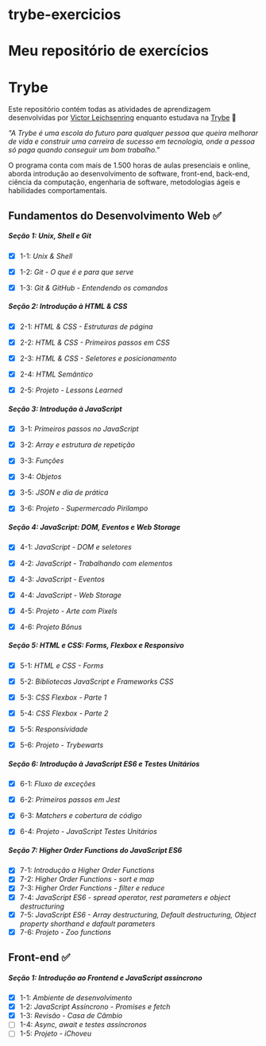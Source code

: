 # trybe-exercicios
# Meu repositório de exercícios

# Trybe

Este repositório contém todas as atividades de aprendizagem desenvolvidas por [Victor Leichsenring](https://www.linkedin.com/in/victor-leichsenring-1511a2185/) enquanto estudava na [Trybe](https://www.betrybe.com/) 🚀

_"A Trybe é uma escola do futuro para qualquer pessoa que queira melhorar de vida e construir uma carreira de sucesso em tecnologia, onde a pessoa só paga quando conseguir um bom trabalho."_

O programa conta com mais de 1.500 horas de aulas presenciais e online, aborda introdução ao desenvolvimento de software, front-end, back-end, ciência da computação, engenharia de software, metodologias ágeis e habilidades comportamentais.

## Fundamentos do Desenvolvimento Web ✅

##### Seção 1: Unix, Shell e Git

- [X] 1-1: _Unix & Shell_
- [X] 1-2: _Git - O que é e para que serve_
- [X] 1-3: _Git & GitHub - Entendendo os comandos_


##### Seção 2: Introdução à HTML & CSS

- [x] 2-1: _HTML & CSS - Estruturas de página_
- [x] 2-2: _HTML & CSS - Primeiros passos em CSS_
- [x] 2-3: _HTML & CSS - Seletores e posicionamento_
- [x] 2-4: _HTML  Semântico_
- [x] 2-5: _Projeto - Lessons Learned_


##### Seção 3: Introdução à JavaScript

- [x] 3-1: _Primeiros passos no JavaScript_
- [x] 3-2: _Array e estrutura de repetição_
- [x] 3-3: _Funções_
- [x] 3-4: _Objetos_
- [x] 3-5: _JSON e dia de prática_
- [x] 3-6: _Projeto - Supermercado Pirilampo_


##### Seção 4: JavaScript: DOM, Eventos e Web Storage

- [x] 4-1: _JavaScript - DOM e seletores_
- [x] 4-2: _JavaScript - Trabalhando com elementos_
- [x] 4-3: _JavaScript - Eventos_
- [x] 4-4: _JavaScript - Web Storage_
- [x] 4-5: _Projeto - Arte com Pixels_
- [x] 4-6: _Projeto Bônus_


##### Seção 5: HTML e CSS: Forms, Flexbox e Responsivo

- [x] 5-1: _HTML e CSS - Forms_
- [x] 5-2: _Bibliotecas JavaScript e Frameworks CSS_
- [x] 5-3: _CSS Flexbox - Parte 1_
- [x] 5-4: _CSS Flexbox - Parte 2_
- [x] 5-5: _Responsividade_
- [x] 5-6: _Projeto - Trybewarts_


##### Seção 6: Introdução à JavaScript ES6 e Testes Unitários

- [x] 6-1: _Fluxo de exceções_
- [x] 6-2: _Primeiros passos em Jest_
- [x] 6-3: _Matchers e cobertura de código_
- [x] 6-4: _Projeto - JavaScript Testes Unitários_


##### Seção 7: Higher Order Functions do JavaScript ES6

- [x] 7-1: _Introdução a Higher Order Functions_
- [x] 7-2: _Higher Order Functions - sort e map_
- [x] 7-3: _Higher Order Functions - filter e reduce_
- [x] 7-4: _JavaScript ES6 - spread operator, rest parameters e object destructuring_
- [x] 7-5: _JavaScript ES6 - Array destructuring, Default destructuring, Object property shorthand e dafault parameters_
- [x] 7-6: _Projeto - Zoo functions_

## Front-end ✅

##### Seção 1: Introdução ao Frontend e JavaScript assíncrono

- [x] 1-1: _Ambiente de desenvolvimento_
- [x] 1-2: _JavaScript Assíncrono - Promises e fetch_
- [x] 1-3: _Revisão - Casa de Câmbio_
- [ ] 1-4: _Async, await e testes assíncronos_
- [ ] 1-5: _Projeto - iChoveu_